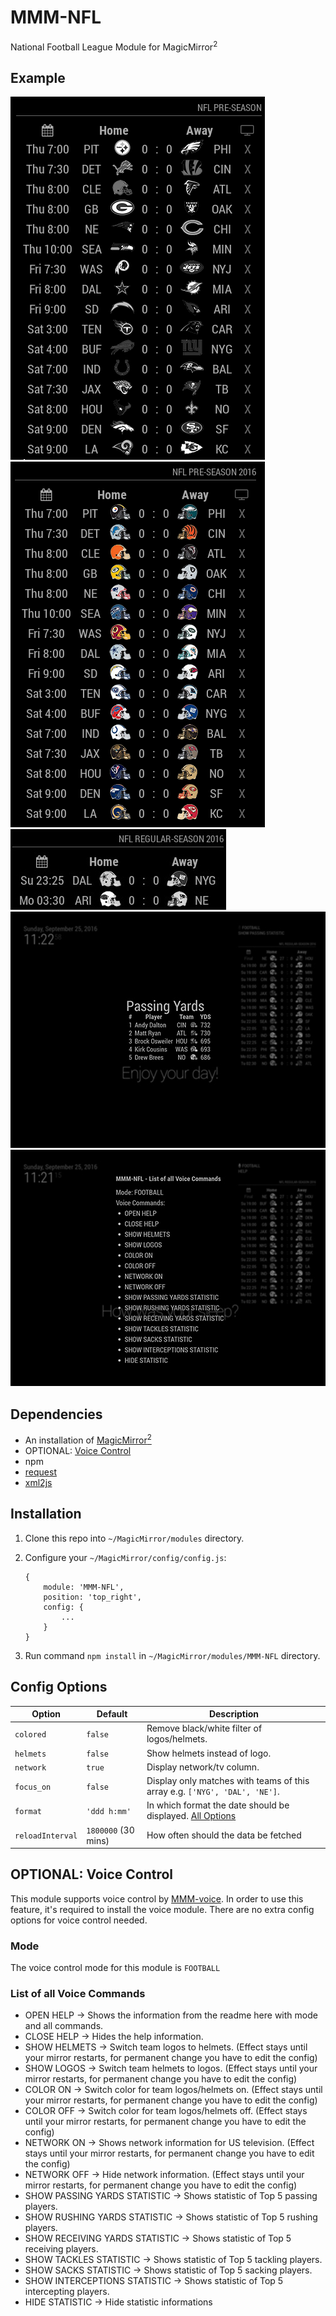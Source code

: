 # MMM-NFL
National Football League Module for MagicMirror<sup>2</sup>

## Example

![](.github/example.jpg)   ![](.github/example2.jpg)   ![](.github/example_focus.jpg)   ![](.github/example_statistic.jpg)   ![](.github/example_help.jpg)

## Dependencies
  * An installation of [MagicMirror<sup>2</sup>](https://github.com/MichMich/MagicMirror)
  * OPTIONAL: [Voice Control](https://github.com/fewieden/MMM-voice)
  * npm
  * [request](https://www.npmjs.com/package/request)
  * [xml2js](https://www.npmjs.com/package/xml2js)

## Installation
 1. Clone this repo into `~/MagicMirror/modules` directory.
 2. Configure your `~/MagicMirror/config/config.js`:

    ```
    {
        module: 'MMM-NFL',
        position: 'top_right',
        config: {
            ...
        }
    }
    ```
 3. Run command `npm install` in `~/MagicMirror/modules/MMM-NFL` directory.

## Config Options
| **Option** | **Default** | **Description** |
| --- | --- | --- |
| `colored` | `false` | Remove black/white filter of logos/helmets. |
| `helmets` | `false` | Show helmets instead of logo. |
| `network` | `true` | Display network/tv column. |
| `focus_on` | `false` | Display only matches with teams of this array e.g. `['NYG', 'DAL', 'NE']`. |
| `format` | `'ddd h:mm'` | In which format the date should be displayed. [All Options](http://momentjs.com/docs/#/displaying/format/) |
| `reloadInterval` | `1800000` (30 mins) | How often should the data be fetched |

## OPTIONAL: Voice Control
This module supports voice control by [MMM-voice](https://github.com/fewieden/MMM-voice). In order to use this feature, it's required to install the voice module. There are no extra config options for voice control needed.

### Mode
The voice control mode for this module is `FOOTBALL`

### List of all Voice Commands
  * OPEN HELP -> Shows the information from the readme here with mode and all commands.
  * CLOSE HELP -> Hides the help information.
  * SHOW HELMETS -> Switch team logos to helmets. (Effect stays until your mirror restarts, for permanent change you have to edit the config)
  * SHOW LOGOS -> Switch team helmets to logos. (Effect stays until your mirror restarts, for permanent change you have to edit the config)
  * COLOR ON -> Switch color for team logos/helmets on. (Effect stays until your mirror restarts, for permanent change you have to edit the config)
  * COLOR OFF -> Switch color for team logos/helmets off. (Effect stays until your mirror restarts, for permanent change you have to edit the config)
  * NETWORK ON -> Shows network information for US television. (Effect stays until your mirror restarts, for permanent change you have to edit the config)
  * NETWORK OFF -> Hide network information. (Effect stays until your mirror restarts, for permanent change you have to edit the config)
  * SHOW PASSING YARDS STATISTIC -> Shows statistic of Top 5 passing players.
  * SHOW RUSHING YARDS STATISTIC -> Shows statistic of Top 5 rushing players.
  * SHOW RECEIVING YARDS STATISTIC -> Shows statistic of Top 5 receiving players.
  * SHOW TACKLES STATISTIC -> Shows statistic of Top 5 tackling players.
  * SHOW SACKS STATISTIC -> Shows statistic of Top 5 sacking players.
  * SHOW INTERCEPTIONS STATISTIC -> Shows statistic of Top 5 intercepting players.
  * HIDE STATISTIC -> Hide statistic informations